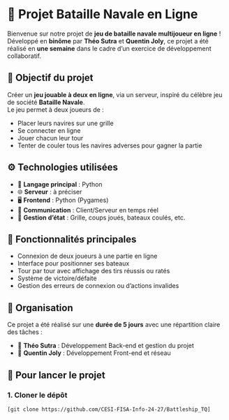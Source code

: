 # 🔱 Projet Bataille Navale en Ligne

Bienvenue sur notre projet de **jeu de bataille navale multijoueur en ligne** !  
Développé en **binôme** par **Théo Sutra** et **Quentin Joly**, ce projet a été réalisé en **une semaine** dans le cadre d’un exercice de développement collaboratif.

## 🎯 Objectif du projet

Créer un **jeu jouable à deux en ligne**, via un serveur, inspiré du célèbre jeu de société **Bataille Navale**.  
Le jeu permet à deux joueurs de :
- Placer leurs navires sur une grille
- Se connecter en ligne
- Jouer chacun leur tour
- Tenter de couler tous les navires adverses pour gagner la partie

## ⚙️ Technologies utilisées

- 🧠 **Langage principal** : Python 
- 🌐 **Serveur** : à préciser
- 🖥️ **Frontend** : Python (Pygames)
- 🔗 **Communication** : Client/Serveur en temps réel
- 💾 **Gestion d’état** : Grille, coups joués, bateaux coulés, etc.

## 🚀 Fonctionnalités principales

- Connexion de deux joueurs à une partie en ligne
- Interface pour positionner ses bateaux
- Tour par tour avec affichage des tirs réussis ou ratés
- Système de victoire/défaite
- Gestion des erreurs de connexion ou d’actions invalides

## 📅 Organisation

Ce projet a été réalisé sur une **durée de 5 jours** avec une répartition claire des tâches :
- 📌 **Théo Sutra** : Développement Back-end et gestion du projet
- 📌 **Quentin Joly** : Développement Front-end et réseau

## 📝 Pour lancer le projet

### 1. Cloner le dépôt

```bash
[git clone https://github.com/CESI-FISA-Info-24-27/Battleship_TQ]

